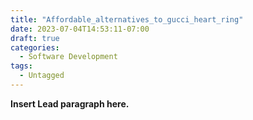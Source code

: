 ```yaml
---
title: "Affordable_alternatives_to_gucci_heart_ring"
date: 2023-07-04T14:53:11-07:00
draft: true
categories:
  - Software Development
tags:
  - Untagged
---
```


**Insert Lead paragraph here.**